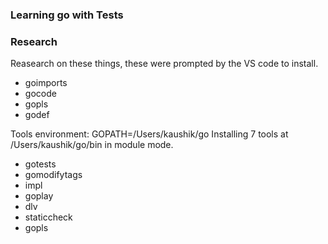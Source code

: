 ### Learning go with Tests


### Research

Reasearch on these things, these were prompted by the VS code to install. 

- goimports 
- gocode 
- gopls 
- godef

Tools environment: GOPATH=/Users/kaushik/go
Installing 7 tools at /Users/kaushik/go/bin in module mode.
- gotests
- gomodifytags
- impl
- goplay
- dlv
- staticcheck
- gopls